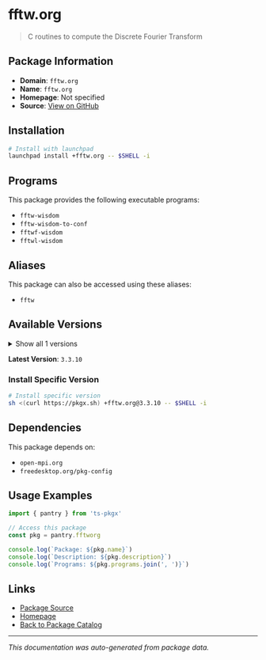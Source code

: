 # fftw.org

> C routines to compute the Discrete Fourier Transform

## Package Information

- **Domain**: `fftw.org`
- **Name**: `fftw.org`
- **Homepage**: Not specified
- **Source**: [View on GitHub](https://github.com/pkgxdev/pantry/tree/main/projects/fftw.org/package.yml)

## Installation

```bash
# Install with launchpad
launchpad install +fftw.org -- $SHELL -i
```

## Programs

This package provides the following executable programs:

- `fftw-wisdom`
- `fftw-wisdom-to-conf`
- `fftwf-wisdom`
- `fftwl-wisdom`

## Aliases

This package can also be accessed using these aliases:

- `fftw`

## Available Versions

<details>
<summary>Show all 1 versions</summary>

- `3.3.10`

</details>

**Latest Version**: `3.3.10`

### Install Specific Version

```bash
# Install specific version
sh <(curl https://pkgx.sh) +fftw.org@3.3.10 -- $SHELL -i
```

## Dependencies

This package depends on:

- `open-mpi.org`
- `freedesktop.org/pkg-config`

## Usage Examples

```typescript
import { pantry } from 'ts-pkgx'

// Access this package
const pkg = pantry.fftworg

console.log(`Package: ${pkg.name}`)
console.log(`Description: ${pkg.description}`)
console.log(`Programs: ${pkg.programs.join(', ')}`)
```

## Links

- [Package Source](https://github.com/pkgxdev/pantry/tree/main/projects/fftw.org/package.yml)
- [Homepage](#)
- [Back to Package Catalog](../package-catalog.md)

---

*This documentation was auto-generated from package data.*

